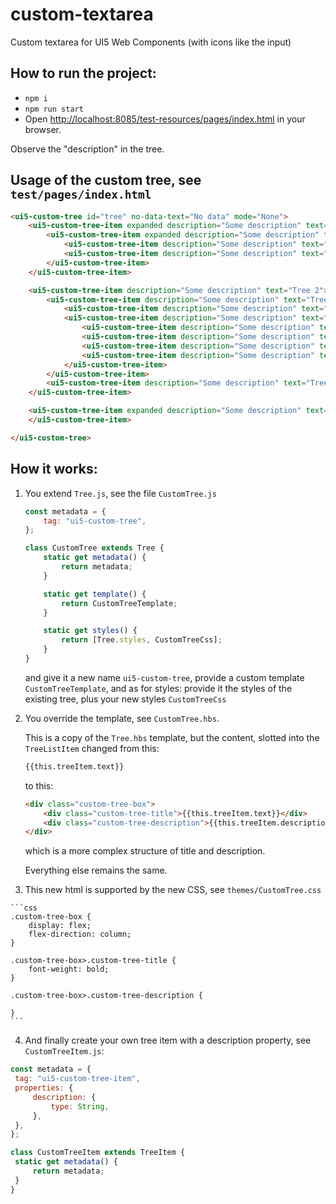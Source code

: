 # custom-textarea

Custom textarea for UI5 Web Components (with icons like the input) 


## How to run the project:
- `npm i`
- `npm run start`
- Open [http://localhost:8085/test-resources/pages/index.html](http://localhost:8085/test-resources/pages/index.html) in your browser.

Observe the "description" in the tree.

## Usage of the custom tree, see `test/pages/index.html`

```html
<ui5-custom-tree id="tree" no-data-text="No data" mode="None">
	<ui5-custom-tree-item expanded description="Some description" text="Tree 1">
		<ui5-custom-tree-item expanded description="Some description" text="Tree 1.1">
			<ui5-custom-tree-item description="Some description" text="Tree 1.1.1"></ui5-custom-tree-item>
			<ui5-custom-tree-item description="Some description" text="Tree 1.1.2"></ui5-custom-tree-item>
		</ui5-custom-tree-item>
	</ui5-custom-tree-item>

	<ui5-custom-tree-item description="Some description" text="Tree 2">
		<ui5-custom-tree-item description="Some description" text="Tree 2.1">
			<ui5-custom-tree-item description="Some description" text="Tree 2.1.1"></ui5-custom-tree-item>
			<ui5-custom-tree-item description="Some description" text="Tree 2.1.2">
				<ui5-custom-tree-item description="Some description" text="Tree 2.1.2.1"></ui5-custom-tree-item>
				<ui5-custom-tree-item description="Some description" text="Tree 2.1.2.2"></ui5-custom-tree-item>
				<ui5-custom-tree-item description="Some description" text="Tree 2.1.2.3"></ui5-custom-tree-item>
				<ui5-custom-tree-item description="Some description" text="Tree 2.1.2.5"></ui5-custom-tree-item>
			</ui5-custom-tree-item>
		</ui5-custom-tree-item>
		<ui5-custom-tree-item description="Some description" text="Tree 2.2"></ui5-custom-tree-item>
	</ui5-custom-tree-item>

	<ui5-custom-tree-item expanded description="Some description" text="Tree 3 (no icon)">
	</ui5-custom-tree-item>

</ui5-custom-tree>
```


## How it works:

 1. You extend `Tree.js`, see the file `CustomTree.js`

	```js
	const metadata = {
		tag: "ui5-custom-tree",
	};
	
	class CustomTree extends Tree {
		static get metadata() {
			return metadata;
		}
	
		static get template() {
			return CustomTreeTemplate;
		}
	
		static get styles() {
			return [Tree.styles, CustomTreeCss];
		}
	}
	```
	
	and give it a new name `ui5-custom-tree`, provide a custom template `CustomTreeTemplate`, and as for styles: provide it the styles of the 
	existing tree, plus your new styles `CustomTreeCss`

 2. You override the template, see `CustomTree.hbs`.
 
 	This is a copy of the `Tree.hbs` template, but the content, slotted into the `TreeListItem` changed from this:
 	
 	```html
	{{this.treeItem.text}}
	```
	
	to this:
	
	```html
	<div class="custom-tree-box">
		<div class="custom-tree-title">{{this.treeItem.text}}</div>
		<div class="custom-tree-description">{{this.treeItem.description}}</div>
	</div>
	```
	
	which is a more complex structure of title and description.
	
	Everything else remains the same.
	
  3. This new html is supported by the new CSS, see `themes/CustomTree.css`
  
  	```css
	.custom-tree-box {
		display: flex;
		flex-direction: column;
	}
	
	.custom-tree-box>.custom-tree-title {
		font-weight: bold;
	}
	
	.custom-tree-box>.custom-tree-description {
	
	}
	```
 
   4. And finally create your own tree item with a description property, see `CustomTreeItem.js`:
   
   ```js
   const metadata = {
   	tag: "ui5-custom-tree-item",
   	properties: {
   		description: {
   			type: String,
   		},
   	},
   };
   
   class CustomTreeItem extends TreeItem {
   	static get metadata() {
   		return metadata;
   	}
   }
   ```
   

	
